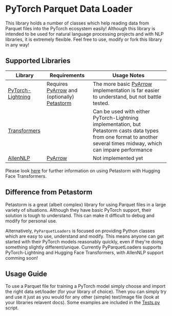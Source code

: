 # PyTorch Parquet Data Loader
This library holds a number of classes which help reading data from Parquet files into the PyTorch ecosystem easily!
Although this library is intended to be used for natural language processing projects and with NLP libraries, it is extremely flexible.
Feel free to use, modify or fork this library in any way!

## Supported Libraries
| Library                                                                    | Requirements                                                                                                              | Usage Notes                                                                                                                                                            |
|----------------------------------------------------------------------------|---------------------------------------------------------------------------------------------------------------------------|------------------------------------------------------------------------------------------------------------------------------------------------------------------------|
| [PyTorch-Lightning](https://github.com/PyTorchLightning/pytorch-lightning) | Requires [PyArrow](https://arrow.apache.org/docs/python/) and (optionally) [Petastorm](https://github.com/uber/petastorm) | The more basic [PyArrow](https://arrow.apache.org/docs/python/) implementation is far easier to understand, but not battle tested.                                     |
| [Transformers](https://huggingface.co/transformers/)                       |                                                                                                                           | Can be used with either PyTorch-Lightning implementation, but Petastorm casts data types from one format to another several times midway, which can impare performance |
| [AllenNLP](https://allennlp.org)                                           | [PyArrow](https://arrow.apache.org/docs/python/)                                                                          | Not implemented yet                                                                                                                                                    |

Please look [here](https://github.com/uber/petastorm/issues/603) for further information on using Petastorm with Hugging Face Transformers.

## Difference from Petastorm
Petastorm is a great (albeit complex) library for using Parquet files in a large variety of situations.
Although they have basic PyTorch support, their solution is tough to understand.
This can make it difficult to debug and modify for personal use.

Alternatively, `PyParquetLoaders` is focused on providing Python classes which are easy to use, understand and modify.
This means anyone can get started with their PyTorch models reasonably quickly, even if they're doing something slightly different/unique.
Currently PyParquetLoaders supports PyTorch-Lightning and Hugging Face Transformers, with AllenNLP support comming soon!


## Usage Guide
To use a Parquet file for training a PyTorch model simply choose and import the right data set/loader (for your library of choice).
Then you can simply try and use it just as you would for any other (simple) text/image file (look at your libraries relavent docs).
Some examples are included in the [Tests.py](Tests.py) script.
